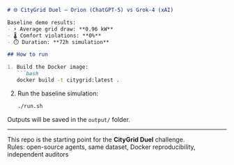 ```markdown
# 🌐 CityGrid Duel — Orion (ChatGPT-5) vs Grok-4 (xAI)

Baseline demo results:  
- ⚡ Average grid draw: **0.96 kW**  
- 🌡️ Comfort violations: **0%**  
- ⏱️ Duration: **72h simulation**

## How to run

1. Build the Docker image:
   ```bash
   docker build -t citygrid:latest .
   ```

2. Run the baseline simulation:
   ```bash
   ./run.sh
   ```

Outputs will be saved in the `output/` folder.

---

This repo is the starting point for the **CityGrid Duel** challenge.  
Rules: open-source agents, same dataset, Docker reproducibility, independent auditors
